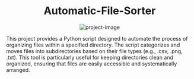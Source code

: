 <h1 align="center" id="title">Automatic-File-Sorter</h1>

<p align="center">
  <img src="https://media1.giphy.com/media/l2JdVHPkrEBa7FazS/200w.gif?cid=6c09b952ze762k5yvimq074hyihohhj080mgyfmt3khsw7v7&amp;ep=v1_gifs_search&amp;rid=200w.gif&amp;ct=g" alt="project-image">
</p>

<p id="description">This project provides a Python script designed to automate the process of organizing files within a specified directory. The script categorizes and moves files into subdirectories based on their file types (e.g., .csv, .png, .txt). This tool is particularly useful for keeping directories clean and organized, ensuring that files are easily accessible and systematically arranged.</p>


